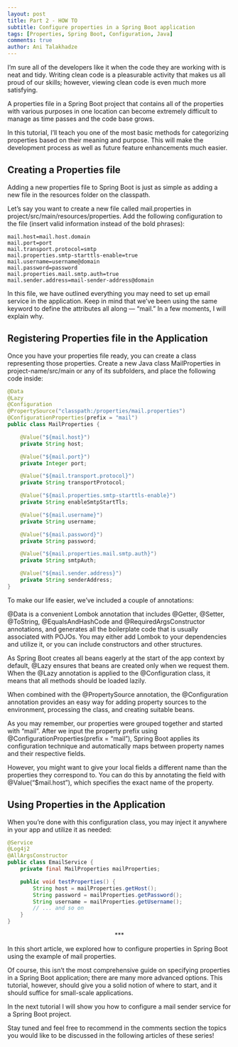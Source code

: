 ```yaml
---
layout: post
title: Part 2 - HOW TO
subtitle: Configure properties in a Spring Boot application
tags: [Properties, Spring Boot, Configuration, Java]
comments: true
author: Ani Talakhadze
---
```


I’m sure all of the developers like it when the code they are working with is neat and tidy. Writing clean code is a pleasurable activity that makes us all proud of our skills; however, viewing clean code is even much more satisfying.

A properties file in a Spring Boot project that contains all of the properties with various purposes in one location can become extremely difficult to manage as time passes and the code base grows.

In this tutorial, I’ll teach you one of the most basic methods for categorizing properties based on their meaning and purpose. This will make the development process as well as future feature enhancements much easier.


## Creating a Properties file  
Adding a new properties file to Spring Boot is just as simple as adding a new file in the resources folder on the classpath.

Let’s say you want to create a new file called mail.properties in project/src/main/resources/properties. Add the following configuration to the file (insert valid information instead of the bold phrases):

```properties
mail.host=mail.host.domain
mail.port=port
mail.transport.protocol=smtp
mail.properties.smtp-starttls-enable=true
mail.username=username@domain
mail.password=password
mail.properties.mail.smtp.auth=true
mail.sender.address=mail-sender-address@domain
```

In this file, we have outlined everything you may need to set up email service in the application. Keep in mind that we’ve been using the same keyword to define the attributes all along — “mail.” In a few moments, I will explain why.


## Registering Properties file in the Application  

Once you have your properties file ready, you can create a class representing those properties. Create a new Java class MailProperties in project-name/src/main or any of its subfolders, and place the following code inside:

```java
@Data
@Lazy
@Configuration
@PropertySource("classpath:/properties/mail.properties")
@ConfigurationProperties(prefix = "mail")
public class MailProperties {

    @Value("${mail.host}")
    private String host;

    @Value("${mail.port}")
    private Integer port;

    @Value("${mail.transport.protocol}")
    private String transportProtocol;

    @Value("${mail.properties.smtp-starttls-enable}")
    private String enableSmtpStartTls;

    @Value("${mail.username}")
    private String username;

    @Value("${mail.password}")
    private String password;

    @Value("${mail.properties.mail.smtp.auth}")
    private String smtpAuth;

    @Value("${mail.sender.address}")
    private String senderAddress;
}
```

To make our life easier, we’ve included a couple of annotations:

@Data is a convenient Lombok annotation that includes @Getter, @Setter, @ToString, @EqualsAndHashCode and @RequiredArgsConstructor annotations, and generates all the boilerplate code that is usually associated with POJOs. You may either add Lombok to your dependencies and utilize it, or you can include constructors and other structures.

As Spring Boot creates all beans eagerly at the start of the app context by default, @Lazy ensures that beans are created only when we request them. When the @Lazy annotation is applied to the @Configuration class, it means that all methods should be loaded lazily.

When combined with the @PropertySource annotation, the @Configuration annotation provides an easy way for adding property sources to the environment, processing the class, and creating suitable beans.

As you may remember, our properties were grouped together and started with “mail”. After we input the property prefix using @ConfigurationProperties(prefix = “mail”), Spring Boot applies its configuration technique and automatically maps between property names and their respective fields.

However, you might want to give your local fields a different name than the properties they correspond to. You can do this by annotating the field with @Value(“$mail.host”), which specifies the exact name of the property.


## Using Properties in the Application

When you’re done with this configuration class, you may inject it anywhere in your app and utilize it as needed:

```java
@Service
@Log4j2
@AllArgsConstructor
public class EmailService {
    private final MailProperties mailProperties;

    public void testProperties() {
        String host = mailProperties.getHost();
        String password = mailProperties.getPassword();
        String username = mailProperties.getUsername();
        // ... and so on
    }
}
```
<center>***</center>

In this short article, we explored how to configure properties in Spring Boot using the example of mail properties.

Of course, this isn’t the most comprehensive guide on specifying properties in a Spring Boot application; there are many more advanced options. This tutorial, however, should give you a solid notion of where to start, and it should suffice for small-scale applications.

In the next tutorial I will show you how to configure a mail sender service for a Spring Boot project.

Stay tuned and feel free to recommend in the comments section the topics you would like to be discussed in the following articles of these series!


